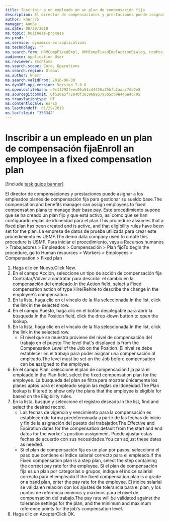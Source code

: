 ```yaml
---
title: Inscribir a un empleado en un plan de compensación fija
description: El director de compensaciones y prestaciones puede asignar a los empleados planes de compensación fija para gestionar su sueldo base.
author: kherr75
manager: AnnBe
ms.date: 08/29/2018
ms.topic: business-process
ms.prod: ''
ms.service: dynamics-ax-applications
ms.technology: ''
ms.search.form: HRMCompFixedEmpl, HRMCompFixedEmplActionDialog, HcmPositionLookup, HRMCompRefPointLookup
audience: Application User
ms.reviewer: rschloma
ms.search.scope: Core, Operations
ms.search.region: Global
ms.author: kherr
ms.search.validFrom: 2016-06-30
ms.dyn365.ops.version: Version 7.0.0
ms.openlocfilehash: c9c11292feec06a53cd4426a25bfb2aaac7de3e8
ms.sourcegitcommit: 0f530e5f72a40f383868957a6b5cb0e446e4c795
ms.translationtype: HT
ms.contentlocale: es-ES
ms.lasthandoff: 01/29/2019
ms.locfileid: "353342"
---
```

# <a name="enroll-an-employee-in-a-fixed-compensation-plan"></a><span data-ttu-id="1a129-103">Inscribir a un empleado en un plan de compensación fija</span><span class="sxs-lookup"><span data-stu-id="1a129-103">Enroll an employee in a fixed compensation plan</span></span>

[!include [task guide banner](../../includes/task-guide-banner.md)]

<span data-ttu-id="1a129-104">El director de compensaciones y prestaciones puede asignar a los empleados planes de compensación fija para gestionar su sueldo base.</span><span class="sxs-lookup"><span data-stu-id="1a129-104">The compensation and benefits manager can assign employees to fixed compensation plans to manage their base pay.</span></span> <span data-ttu-id="1a129-105">Este procedimiento supone que se ha creado un plan fijo y que está activo, así como que se han configurado reglas de idoneidad para el plan.</span><span class="sxs-lookup"><span data-stu-id="1a129-105">This procedure assumes that a fixed plan has been created and is active, and that eligibility rules have been set for the plan.</span></span> <span data-ttu-id="1a129-106">La empresa de datos de prueba utilizada para crear este procedimiento es USMF.</span><span class="sxs-lookup"><span data-stu-id="1a129-106">The demo data company used to create this procedure is USMF.</span></span> <span data-ttu-id="1a129-107">Para iniciar el procedimiento, vaya a Recursos humanos > Trabajadores > Empleados > Compensación > Plan fijo</span><span class="sxs-lookup"><span data-stu-id="1a129-107">To begin the procedure, go to Human resources > Workers > Employees > Compensation > Fixed plan</span></span>

1. <span data-ttu-id="1a129-108">Haga clic en Nuevo.</span><span class="sxs-lookup"><span data-stu-id="1a129-108">Click New.</span></span>
2. <span data-ttu-id="1a129-109">En el campo Acción, seleccione un tipo de acción de compensación fija Contratar/Volver a contratar para describir el cambio en la compensación del empleado.</span><span class="sxs-lookup"><span data-stu-id="1a129-109">In the Action field, select a Fixed compensation action of type Hire/Rehire to describe the change in the employee's compensation.</span></span>
3. <span data-ttu-id="1a129-110">En la lista, haga clic en el vínculo de la fila seleccionada.</span><span class="sxs-lookup"><span data-stu-id="1a129-110">In the list, click the link in the selected row.</span></span>
4. <span data-ttu-id="1a129-111">En el campo Puesto, haga clic en el botón desplegable para abrir la búsqueda.</span><span class="sxs-lookup"><span data-stu-id="1a129-111">In the Position field, click the drop-down button to open the lookup.</span></span>
5. <span data-ttu-id="1a129-112">En la lista, haga clic en el vínculo de la fila seleccionada.</span><span class="sxs-lookup"><span data-stu-id="1a129-112">In the list, click the link in the selected row.</span></span>
    * <span data-ttu-id="1a129-113">El nivel que se muestra proviene del nivel de compensación del trabajo en el puesto.</span><span class="sxs-lookup"><span data-stu-id="1a129-113">The level that's displayed is from the Compensation Level of the Job on the Position.</span></span> <span data-ttu-id="1a129-114">El nivel se debe establecer en el trabajo para poder asignar una compensación al empleado.</span><span class="sxs-lookup"><span data-stu-id="1a129-114">The level must be set on the Job before compensation can be assigned to the employee.</span></span>  
6. <span data-ttu-id="1a129-115">En el campo Plan, seleccione el plan de compensación fija para el empleado.</span><span class="sxs-lookup"><span data-stu-id="1a129-115">In the Plan field, select the fixed compensation plan for the employee.</span></span> <span data-ttu-id="1a129-116">La búsqueda del plan se filtra para mostrar únicamente los planes aptos para el empleado según las reglas de idoneidad.</span><span class="sxs-lookup"><span data-stu-id="1a129-116">The Plan lookup is filtered to show only the plans that the employee is eligible for based on the Eligibility rules.</span></span>
7. <span data-ttu-id="1a129-117">En la lista, busque y seleccione el registro deseado.</span><span class="sxs-lookup"><span data-stu-id="1a129-117">In the list, find and select the desired record.</span></span>
    * <span data-ttu-id="1a129-118">Las fechas de vigencia y vencimiento para la compensación es establecen de forma predeterminada a partir de las fechas de inicio y fin de la asignación del puesto del trabajador.</span><span class="sxs-lookup"><span data-stu-id="1a129-118">The Effective and Expiration dates for the compensation default from the start and end dates for the worker's position assignment.</span></span> <span data-ttu-id="1a129-119">Puede ajustar estas fechas de acuerdo con sus necesidades.</span><span class="sxs-lookup"><span data-stu-id="1a129-119">You can adjust these dates as needed.</span></span>  
    * <span data-ttu-id="1a129-120">Si el plan de compensación fija es un plan por pasos, seleccione el paso que contiene el índice salarial correcto para el empleado.</span><span class="sxs-lookup"><span data-stu-id="1a129-120">If the Fixed compensation plan is a step plan, select the step containing the correct pay rate for the employee.</span></span> <span data-ttu-id="1a129-121">Si el plan de compensación fija es un plan por categorías o grupos, indique el índice salarial correcto para el empleado.</span><span class="sxs-lookup"><span data-stu-id="1a129-121">If the fixed compensation plan is a grade or a band plan, enter the pay rate for the employee.</span></span> <span data-ttu-id="1a129-122">El índice salarial se valida en relación con los ajustes de tolerancia para el plan, y los puntos de referencia mínimos y máximos para el nivel de compensación del trabajo.</span><span class="sxs-lookup"><span data-stu-id="1a129-122">The pay rate will be validated against the tolerance settings for the plan, and the minimum and maximum reference points for the job's compensation level.</span></span>  
8. <span data-ttu-id="1a129-123">Haga clic en Aceptar</span><span class="sxs-lookup"><span data-stu-id="1a129-123">Click OK.</span></span>

